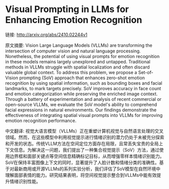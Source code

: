 # Visual Prompting in LLMs for Enhancing Emotion Recognition

链接: http://arxiv.org/abs/2410.02244v1

原文摘要:
Vision Large Language Models (VLLMs) are transforming the intersection of
computer vision and natural language processing. Nonetheless, the potential of
using visual prompts for emotion recognition in these models remains largely
unexplored and untapped. Traditional methods in VLLMs struggle with spatial
localization and often discard valuable global context. To address this
problem, we propose a Set-of-Vision prompting (SoV) approach that enhances
zero-shot emotion recognition by using spatial information, such as bounding
boxes and facial landmarks, to mark targets precisely. SoV improves accuracy in
face count and emotion categorization while preserving the enriched image
context. Through a battery of experimentation and analysis of recent commercial
or open-source VLLMs, we evaluate the SoV model's ability to comprehend facial
expressions in natural environments. Our findings demonstrate the effectiveness
of integrating spatial visual prompts into VLLMs for improving emotion
recognition performance.

中文翻译:
视觉大语言模型（VLLMs）正在重塑计算机视觉与自然语言处理的交叉领域。然而，在这些模型中利用视觉提示进行情绪识别的潜力仍处于未被充分探索和开发的状态。传统VLLM方法在空间定位方面存在局限，且常丢失宝贵的全局上下文信息。为解决这一问题，我们提出了一种集合视觉提示（SoV）方法，通过使用边界框和面部关键点等空间信息精确标记目标，从而增强零样本情绪识别能力。SoV在保持丰富图像上下文的同时，显著提升了人脸计数和情绪分类的准确性。基于对最新商用或开源VLLMs的系列实验分析，我们评估了SoV模型在自然环境中理解面部表情的能力。研究结果表明，将空间视觉提示整合到VLLMs中能有效提升情绪识别性能。

